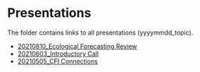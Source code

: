 Presentations
================

<!-- README.md is generated from README.Rmd. Please edit that file -->

The folder contains links to all presentations (yyyymmdd\_topic).

-   [20210810\_Ecological Forecasting
    Review](https://docs.google.com/presentation/d/1AQfWc4frusvJlX_ywgw2U2nLDFUwkkE42OJi_ocfxLQ/edit?usp=sharing)
-   [20210603\_Introductory
    Call](https://docs.google.com/presentation/d/1FvaFvlI3Fst6dvQuSHjnIxXoeJbjc9cxUxTMwsMJXro/edit?usp=sharing)
-   [20210505\_CFI
    Connections](https://docs.google.com/presentation/d/1bdE0By0TRivmzpVwJxvLglU8pQCT3BPKdVg3Uciab8w/edit?usp=sharing)
